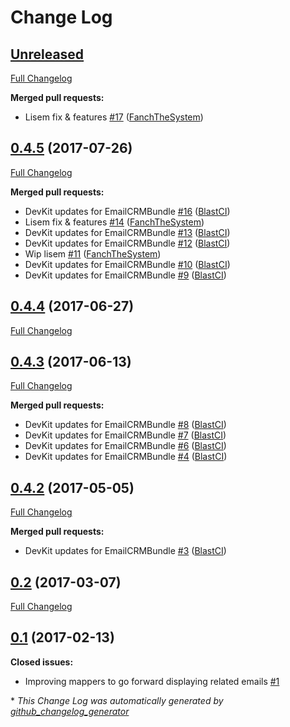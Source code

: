 # Change Log

## [Unreleased](https://github.com/libre-informatique/EmailCRMBundle/tree/HEAD)

[Full Changelog](https://github.com/libre-informatique/EmailCRMBundle/compare/0.4.5...HEAD)

**Merged pull requests:**

- Lisem fix & features [\#17](https://github.com/libre-informatique/EmailCRMBundle/pull/17) ([FanchTheSystem](https://github.com/FanchTheSystem))

## [0.4.5](https://github.com/libre-informatique/EmailCRMBundle/tree/0.4.5) (2017-07-26)
[Full Changelog](https://github.com/libre-informatique/EmailCRMBundle/compare/0.4.4...0.4.5)

**Merged pull requests:**

- DevKit updates for EmailCRMBundle [\#16](https://github.com/libre-informatique/EmailCRMBundle/pull/16) ([BlastCI](https://github.com/BlastCI))
- Lisem fix & features [\#14](https://github.com/libre-informatique/EmailCRMBundle/pull/14) ([FanchTheSystem](https://github.com/FanchTheSystem))
- DevKit updates for EmailCRMBundle [\#13](https://github.com/libre-informatique/EmailCRMBundle/pull/13) ([BlastCI](https://github.com/BlastCI))
- DevKit updates for EmailCRMBundle [\#12](https://github.com/libre-informatique/EmailCRMBundle/pull/12) ([BlastCI](https://github.com/BlastCI))
- Wip lisem [\#11](https://github.com/libre-informatique/EmailCRMBundle/pull/11) ([FanchTheSystem](https://github.com/FanchTheSystem))
- DevKit updates for EmailCRMBundle [\#10](https://github.com/libre-informatique/EmailCRMBundle/pull/10) ([BlastCI](https://github.com/BlastCI))
- DevKit updates for EmailCRMBundle [\#9](https://github.com/libre-informatique/EmailCRMBundle/pull/9) ([BlastCI](https://github.com/BlastCI))

## [0.4.4](https://github.com/libre-informatique/EmailCRMBundle/tree/0.4.4) (2017-06-27)
[Full Changelog](https://github.com/libre-informatique/EmailCRMBundle/compare/0.4.3...0.4.4)

## [0.4.3](https://github.com/libre-informatique/EmailCRMBundle/tree/0.4.3) (2017-06-13)
[Full Changelog](https://github.com/libre-informatique/EmailCRMBundle/compare/0.4.2...0.4.3)

**Merged pull requests:**

- DevKit updates for EmailCRMBundle [\#8](https://github.com/libre-informatique/EmailCRMBundle/pull/8) ([BlastCI](https://github.com/BlastCI))
- DevKit updates for EmailCRMBundle [\#7](https://github.com/libre-informatique/EmailCRMBundle/pull/7) ([BlastCI](https://github.com/BlastCI))
- DevKit updates for EmailCRMBundle [\#6](https://github.com/libre-informatique/EmailCRMBundle/pull/6) ([BlastCI](https://github.com/BlastCI))
- DevKit updates for EmailCRMBundle [\#4](https://github.com/libre-informatique/EmailCRMBundle/pull/4) ([BlastCI](https://github.com/BlastCI))

## [0.4.2](https://github.com/libre-informatique/EmailCRMBundle/tree/0.4.2) (2017-05-05)
[Full Changelog](https://github.com/libre-informatique/EmailCRMBundle/compare/0.2...0.4.2)

**Merged pull requests:**

- DevKit updates for EmailCRMBundle [\#3](https://github.com/libre-informatique/EmailCRMBundle/pull/3) ([BlastCI](https://github.com/BlastCI))

## [0.2](https://github.com/libre-informatique/EmailCRMBundle/tree/0.2) (2017-03-07)
[Full Changelog](https://github.com/libre-informatique/EmailCRMBundle/compare/0.1...0.2)

## [0.1](https://github.com/libre-informatique/EmailCRMBundle/tree/0.1) (2017-02-13)
**Closed issues:**

- Improving mappers to go forward displaying related emails [\#1](https://github.com/libre-informatique/EmailCRMBundle/issues/1)



\* *This Change Log was automatically generated by [github_changelog_generator](https://github.com/skywinder/Github-Changelog-Generator)*